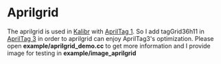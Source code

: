 Aprilgrid
====
The aprilgrid is used in [Kalibr](https://github.com/ethz-asl/kalibr) with [AprilTag 1](https://github.com/ethz-asl/ethzasl_apriltag2).
So I add tagGrid36h11 in [AprilTag 3](https://github.com/AprilRobotics/apriltag) in order to aprilgrid can enjoy AprilTag3's optimization.
Please open **example/aprilgrid_demo.cc** to get more information and I provide image for testing in **example/image_aprilgrid**

